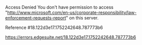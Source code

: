 Access Denied
You don't have permission to access "http://www.microsoft.com/en-us/corporate-responsibility/law-enforcement-requests-report" on this server.

Reference #18.122d3e17.1752242648.787773b6

https://errors.edgesuite.net/18.122d3e17.1752242648.787773b6